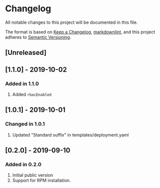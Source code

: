 # Changelog

All notable changes to this project will be documented in this file.

The format is based on [Keep a Changelog](https://keepachangelog.com/en/1.0.0/),
[markdownlint](https://dlaa.me/markdownlint/),
and this project adheres to [Semantic Versioning](https://semver.org/spec/v2.0.0.html).

## [Unreleased]

## [1.1.0] - 2019-10-02

### Added in 1.1.0

1. Added `rbacEnabled`

## [1.0.1] - 2019-10-01

### Changed in 1.0.1

1. Updated "Standard suffix" in templates/deployment.yaml

## [0.2.0] - 2019-09-10

### Added in 0.2.0

1. Initial public version
1. Support for RPM installation.
